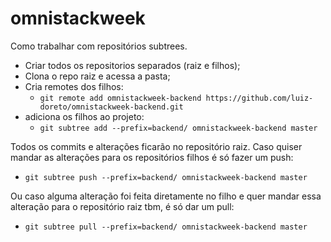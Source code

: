 # omnistackweek

Como trabalhar com repositórios subtrees.

- Criar todos os repositorios separados (raiz e filhos);
- Clona o repo raiz e acessa a pasta;
- Cria remotes dos filhos:
    - ```git remote add omnistackweek-backend https://github.com/luiz-doreto/omnistackweek-backend.git```
- adiciona os filhos ao projeto:
    - ```git subtree add --prefix=backend/ omnistackweek-backend master```

Todos os commits e alterações ficarão no repositório raiz. Caso quiser mandar as alterações para os repositórios filhos é só fazer um push:

- ```git subtree push --prefix=backend/ omnistackweek-backend master```

Ou caso alguma alteração foi feita diretamente no filho e quer mandar essa alteração para o repositório raiz tbm, é só dar um pull:

- ```git subtree pull --prefix=backend/ omnistackweek-backend master```